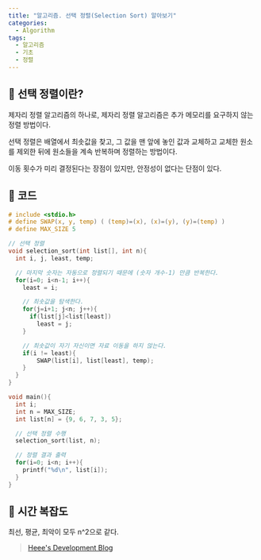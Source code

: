 ```yaml
---
title: "알고리즘. 선택 정렬(Selection Sort) 알아보기"
categories:
  - Algorithm
tags:
  - 알고리즘
  - 기초
  - 정렬
---
```


## 🌟 선택 정렬이란?

제자리 정렬 알고리즘의 하나로, 제자리 정렬 알고리즘은 추가 메모리를 요구하지 않는 정렬 방법이다.



선택 정렬은 배열에서 최솟값을 찾고, 그 값을 맨 앞에 놓인 값과 교체하고 교체한 원소를 제외한 뒤에 원소들을 계속 반복하며 정렬하는 방법이다.



이동 횟수가 미리 결정된다는 장점이 있지만, 안정성이 없다는 단점이 있다.



## 🌟 코드

```c
# include <stdio.h>
# define SWAP(x, y, temp) ( (temp)=(x), (x)=(y), (y)=(temp) )
# define MAX_SIZE 5

// 선택 정렬
void selection_sort(int list[], int n){
  int i, j, least, temp;

  // 마지막 숫자는 자동으로 정렬되기 때문에 (숫자 개수-1) 만큼 반복한다.
  for(i=0; i<n-1; i++){
    least = i;

    // 최솟값을 탐색한다.
    for(j=i+1; j<n; j++){
      if(list[j]<list[least])
        least = j;
    }

    // 최솟값이 자기 자신이면 자료 이동을 하지 않는다.
    if(i != least){
        SWAP(list[i], list[least], temp);
    }
  }
}

void main(){
  int i;
  int n = MAX_SIZE;
  int list[n] = {9, 6, 7, 3, 5};

  // 선택 정렬 수행
  selection_sort(list, n);

  // 정렬 결과 출력
  for(i=0; i<n; i++){
    printf("%d\n", list[i]);
  }
}
```



## 🌟 시간 복잡도

최선, 평균, 최악이 모두 n^2으로 같다.



> [Heee's Development Blog](https://gmlwjd9405.github.io/2018/05/06/algorithm-selection-sort.html)

